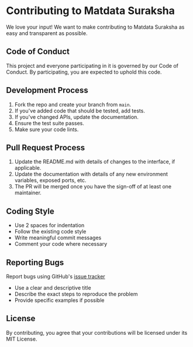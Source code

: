 # Contributing to Matdata Suraksha

We love your input! We want to make contributing to Matdata Suraksha as easy and transparent as possible.

## Code of Conduct

This project and everyone participating in it is governed by our Code of Conduct. By participating, you are expected to uphold this code.

## Development Process

1. Fork the repo and create your branch from `main`.
2. If you've added code that should be tested, add tests.
3. If you've changed APIs, update the documentation.
4. Ensure the test suite passes.
5. Make sure your code lints.

## Pull Request Process

1. Update the README.md with details of changes to the interface, if applicable.
2. Update the documentation with details of any new environment variables, exposed ports, etc.
3. The PR will be merged once you have the sign-off of at least one maintainer.

## Coding Style

- Use 2 spaces for indentation
- Follow the existing code style
- Write meaningful commit messages
- Comment your code where necessary

## Reporting Bugs

Report bugs using GitHub's [issue tracker](../../issues)

- Use a clear and descriptive title
- Describe the exact steps to reproduce the problem
- Provide specific examples if possible

## License

By contributing, you agree that your contributions will be licensed under its MIT License.
